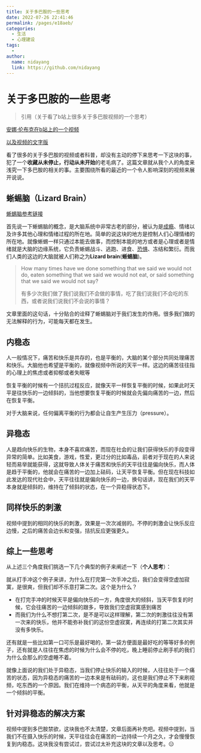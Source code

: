 ```yaml
---
title: 关于多巴胺的一些思考
date: 2022-07-26 22:41:46
permalink: /pages/e18aeb/
categories:
  - 生活
  - 心理建设
tags:
  - 
author: 
  name: nidayang
  link: https://github.com/nidayang
---
```

# 关于多巴胺的一些思考

> 引用（关于看了b站上很多关于多巴胺视频的一个思考）

[安娜·伦布克在b站上的一个视频](https://www.bilibili.com/video/BV1Ae4y1R7YJ?spm_id_from=333.1007.tianma.2-2-5.click&vd_source=c71d09e2b760789997b8bd809459def5)

[以及视频的文字版](https://www.bilibili.com/read/cv17504873)

看了很多的关于多巴胺的视频或者科普，却没有主动的停下来思考一下这块的事，犯了一个**收藏从未停止，行动从未开始**的老毛病了。这篇文章就从我个人的角度来浅究一下多巴胺的相关的事。主要围绕所看的最近的一个令人影响深刻的视频来展开说说。

## 蜥蜴脑（Lizard Brain）

[蜥蜴脑参考链接](https://www.psychologytoday.com/us/blog/where-addiction-meets-your-brain/201404/your-lizard-brain)

首先说一下蜥蜴脑的概念，是大脑系统中非常古老的部分，被认为是[成瘾](https://www.psychologytoday.com/us/basics/addiction)、情绪以及许多其他心理和情绪过程的所在地。简单的说这块的地方是控制人们心理情绪的所在地。就像蜥蜴一样只通过本能去做事，而控制本能的地方或者是心理或者是情绪就是大脑的边缘系统，它负责蜥蜴战斗、逃跑、进食、[恐惧](https://www.psychologytoday.com/us/basics/fear)、冻结和繁衍。而我们人类的这边的大脑就被人们称之为**Lizard brain**(**蜥蜴脑**)。

> How many times have we done something that we said we would not do, eaten something that we said we would not eat, or said something that we said we would not say?
>
> 有多少次我们做了我们说我们不会做的事情，吃了我们说我们不会吃的东西，或者说我们说我们不会说的事情？

文章里面的这句话，十分贴合的诠释了蜥蜴脑对于我们发生的作用。很多我们做的无法解释的行为，可能每天都在发生。



## 内稳态

人一般情况下，痛苦和快乐是共存的，也是平衡的，大脑的某个部分共同处理痛苦和快乐。大脑他也希望是平衡的，就像视频中所说的天平一样。这边的痛苦往往指的心理上的焦虑或者抑郁或者失眠等

恢复平衡的时候有一个拮抗过程反应，就像天平一样恢复平衡的时候，如果此时天平是往快乐的一边倾斜的，当他想要恢复平衡的时候就会先偏向痛苦的一边，然后在恢复平衡。

对于大脑来说，任何偏离平衡的行为都会让自生产生压力（pressure）。



## 异稳态

人是趋向快乐的生物，本身不喜欢痛苦，而现在社会的让我们获得快乐的手段变得异常的简单。比如美食，游戏，性爱，更过分的比如毒品，前者对于现在的人来说轻而易举就能获得，这就导致人体关于痛苦和快乐的天平往往是偏向快乐，而人体是趋于平衡的，他就会在痛苦的一边加上砝码，让天平恢复平衡。但在现在科技如此发达的现代社会中，天平往往就是偏向快乐的一边，换句话讲，现在我们的天平本身就是倾斜的，维持在了倾斜的状态，在一个异稳得状态下。



## 同样快乐的刺激

视频中提到的相同的快乐的刺激，效果是一次次减弱的。不停的刺激会让快乐反应边慢，之后的痛苦会边长和变强，拮抗反应更强更久。



## 综上一些思考

从上述三个角度我们挑选一下几个典型的例子来阐述一下（**个人思考**）：

就从打手冲这个例子来讲，为什么在打完第一次手冲之后，我们会变得空虚加寂寞，是很爽，但我们却不乐意打第二次。这个是为什么？

- 在打完手冲的时候天平是偏向快乐的一方，角度很大的倾斜，当天平恢复的时候，它会往痛苦的一边倾斜的跟多，导致我们空虚寂寞感到痛苦
- 而我们为什么不想打第二次，是不是可以这样理解，第二次的刺激往往没有第一次来的快乐，他并不能弥补我们的这份空虚寂寞，再连续的打第二次其实并没有多快乐。

还有就是一些比如第一口可乐是最好喝的，第一袋方便面是最好吃的等等好多的例子，还有就是人往往在焦虑的时候为什么会不停的吃，晚上睡前停止刷手机的我们为什么会那么的空虚睡不着。



就像上面说的我们处于异稳态，当我们停止快乐的输入的时候，人往往处于一个痛苦的状态，因为异稳态的痛苦的一边本来是有砝码的，这也是我们停止不下来刷视频，吃东西的一个原因。我们在维持一个病态的平衡，从天平的角度来看，他就是一个倾斜的平衡。



## 针对异稳态的解决方案

视频中提到多巴胺禁欲，这块我也不太清楚，文章后面再补充吧。视频中提到，当我们不在摄入快乐的时候，天平往往会在痛苦的一边持续一个月之久，才会慢慢恢复到内稳态。这块我没有尝试过，尝试过太补充这块的文章以及思考。😑
